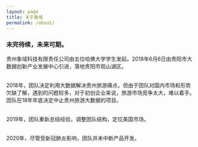 ```yaml
---
layout: page
title: 关于象域
permalink: /about/
---
```


<h3>未完待续，未来可期。</h3>
贵州象域科技有限责任公司由五位哈佛大学学生发起。2018年6月6日由贵阳市大数据创新产业发展中心引进，落地贵阳市观山湖区。

<br>2018年，团队决定利用大数据解决贵州旅游痛点，但由于团队对国内市场和形势欠缺了解，遇到的问题较多，对于初创企业来说，旅游市场竞争太大，难以着手。团队在18年年底决定中止贵州旅游大数据的项目。

<br>2019年，团队重新总结经验，调整团队结构，定位美国市场。

<br>2020年，尽管受新冠肺炎影响，团队并未中断产品开发。 
